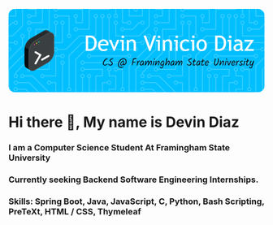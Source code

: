 ![Header](./ghub-header.png)

# Hi there 👋, My name is Devin Diaz
### I am a Computer Science Student At Framingham State University
### Currently seeking Backend Software Engineering Internships. 
### Skills: Spring Boot, Java, JavaScript, C, Python, Bash Scripting, PreTeXt, HTML / CSS, Thymeleaf





